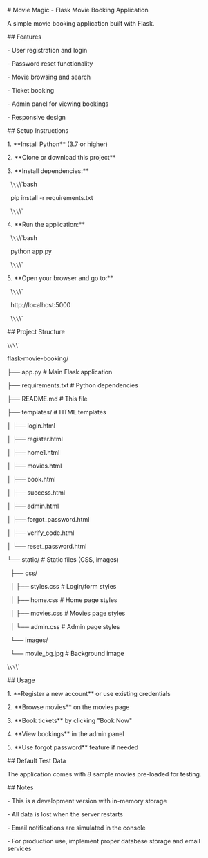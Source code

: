 \# Movie Magic - Flask Movie Booking Application



A simple movie booking application built with Flask.



\## Features



\- User registration and login

\- Password reset functionality

\- Movie browsing and search

\- Ticket booking

\- Admin panel for viewing bookings

\- Responsive design



\## Setup Instructions



1\. \*\*Install Python\*\* (3.7 or higher)



2\. \*\*Clone or download this project\*\*



3\. \*\*Install dependencies:\*\*

&nbsp;  \\`\\`\\`bash

&nbsp;  pip install -r requirements.txt

&nbsp;  \\`\\`\\`



4\. \*\*Run the application:\*\*

&nbsp;  \\`\\`\\`bash

&nbsp;  python app.py

&nbsp;  \\`\\`\\`



5\. \*\*Open your browser and go to:\*\*

&nbsp;  \\`\\`\\`

&nbsp;  http://localhost:5000

&nbsp;  \\`\\`\\`



\## Project Structure



\\`\\`\\`

flask-movie-booking/

├── app.py                 # Main Flask application

├── requirements.txt       # Python dependencies

├── README.md             # This file

├── templates/            # HTML templates

│   ├── login.html

│   ├── register.html

│   ├── home1.html

│   ├── movies.html

│   ├── book.html

│   ├── success.html

│   ├── admin.html

│   ├── forgot\_password.html

│   ├── verify\_code.html

│   └── reset\_password.html

└── static/               # Static files (CSS, images)

&nbsp;   ├── css/

&nbsp;   │   ├── styles.css    # Login/form styles

&nbsp;   │   ├── home.css      # Home page styles

&nbsp;   │   ├── movies.css    # Movies page styles

&nbsp;   │   └── admin.css     # Admin page styles

&nbsp;   └── images/

&nbsp;       └── movie\_bg.jpg  # Background image

\\`\\`\\`



\## Usage



1\. \*\*Register a new account\*\* or use existing credentials

2\. \*\*Browse movies\*\* on the movies page

3\. \*\*Book tickets\*\* by clicking "Book Now"

4\. \*\*View bookings\*\* in the admin panel

5\. \*\*Use forgot password\*\* feature if needed



\## Default Test Data



The application comes with 8 sample movies pre-loaded for testing.



\## Notes



\- This is a development version with in-memory storage

\- All data is lost when the server restarts

\- Email notifications are simulated in the console

\- For production use, implement proper database storage and email services



